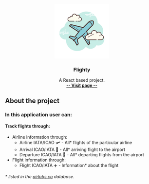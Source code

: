 <p align="center">
  <a href="https://flighty-i.vercel.app/">
    <img src="./src/assets/icon1.png" width="180">
  </a>
</p>

<h3 align="center">Flighty</h3>

<p align="center">
  A React based project.
  <br>
  <a href="http://flighty-i.vercel.app/"><strong>-- Visit page --</strong></a>
</p>

## About the project
### In this application user can:
#### <p>Track flights through:</p>

* Airline information through:
  * Airline IATA/ICAO :small_airplane: - All* flights of the particular airline
  * Arrival ICAO/IATA :flight_arrival: - All* arriving flight to the airport
  * Departure ICAO/IATA :flight_departure: - All* departing flights from the airport
* Flight information through:
  * Flight ICAO/IATA :airplane: - Information* about the flight
<p><i>* listed in the <a href="https://airlabs.co">airlabs.co</a> database.</i></p>